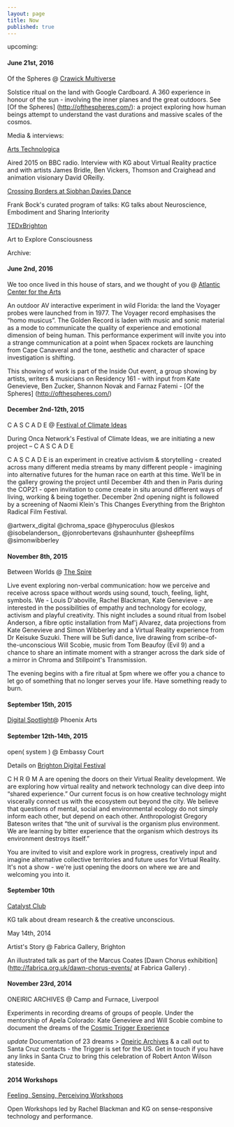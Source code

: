 ```yaml
---
layout: page
title: Now
published: true
---
```


upcoming:

<h4> June 21st, 2016 </h4>
 
Of the Spheres @  [Crawick Multiverse](http://www.crawickmultiverse.co.uk/)
 
Solstice ritual on the land with Google Cardboard. A 360 experience in honour of the sun - involving the inner planes and the great outdoors. See [Of the Spheres] (http://ofthespheres.com/): a project exploring how human beings attempt to understand the vast durations and massive scales of the cosmos.


Media & interviews:

[Arts Technologica](http://www.bbc.co.uk/programmes/b05r3ssp) 
 
Aired 2015 on BBC radio. Interview with KG about Virtual Reality practice and with artists James Bridle, Ben Vickers, Thomson and Craighead and animation visionary David OReilly.

[Crossing Borders at Siobhan Davies Dance](http://www.independentdance.co.uk/programmepage/media/audio) 

Frank Bock's curated program of talks: KG talks about Neuroscience, Embodiment and Sharing Interiority

[TEDxBrighton](https://www.youtube.com/watch?v=4os_yd51dYY) 

Art to Explore Consciousness


Archive:

<h4> June 2nd, 2016 </h4>

 We too once lived in this house of stars, and we thought of you @  [Atlantic Center for the Arts](http://atlanticcenterforthearts.org/)

An outdoor AV interactive experiment in wild Florida: the land the Voyager probes were launched from in 1977. The Voyager record emphasises the “homo musicus”. The Golden Record is laden with music and sonic material as a mode to communicate the quality of experience and emotional dimension of being human.  This performance experiment will invite you into a strange communication at a point when Spacex rockets are launching from Cape Canaveral and the tone, aesthetic and character of space investigation is shifting. 

This showing of work is part of the Inside Out event, a group showing by artists, writers & musicians on Residency 161 - with input from Kate Genevieve, Ben Zucker, Shannon Novak and Farnaz Fatemi - [Of the Spheres] (http://ofthespheres.com/)

<h4> December 2nd-12th, 2015 </h4>
 
C A S C A D E @  [Festival of Climate Ideas](http://onca.org.uk/upcoming-events/)
 
During Onca Network's Festival of Climate Ideas, we are initiating a new project – C A S C A D E

C A S C A D E is an experiment in creative activism & storytelling - created across many different media streams by many different people - imagining into alternative futures for the human race on earth at this time. We’ll be in the gallery growing the project until December 4th and then in Paris during the COP21 - open invitation to come create in situ around different ways of living, working & being together. December 2nd opening night is followed by a screening of Naomi Klein's This Changes Everything from the Brighton Radical Film Festival.

@artwerx_digital @chroma_space @hyperoculus @leskos @isobelanderson_ @jonrobertevans @shaunhunter @sheepfilms @simonwibberley

<h4>
November 8th, 2015
</h4>

Between Worlds @ [The Spire](http://thespirearts.org/)

Live event exploring non-verbal communication: how we perceive and receive across space without words using sound, touch, feeling, light, symbols. We - Louis D'aboville, Rachel Blackman, Kate Genevieve - are interested in the possibilities of empathy and technology for ecology, activism and playful creativity. This night includes a sound ritual from Isobel Anderson, a fibre optic installation from Maf'j Alvarez, data projections from Kate Genevieve and Simon Wibberley and a Virtual Reality experience from Dr Keisuke Suzuki. There will be Sufi dance, live drawing from scribe-of-the-unconscious Will Scobie, music from Tom Beaufoy (Evil 9) and a chance to share an intimate moment with a stranger across the dark side of a mirror in Chroma and Stillpoint's Transmission. 

The evening begins with a fire ritual at 5pm where we offer you a chance to let go of something that no longer serves your life. Have something ready to burn.

<h4>
September 15th, 2015
</h4>

[Digital Spotlight](http://brightondigitalfestival.co.uk/event/phoenix-brighton-presents-digital-spotlight/)@ Phoenix Arts

<h4>
September 12th-14th, 2015 
</h4>

open( system ) @ Embassy Court

Details on [Brighton Digital Festival](http://brightondigitalfestival.co.uk/event/open-system/)

C H R Θ M A are opening the doors on their Virtual Reality development. We are exploring how virtual reality and network technology can dive deep into “shared experience.” Our current focus is on how creative technology might viscerally connect us with the ecosystem out beyond the city. We believe that questions of mental, social and environmental ecology do not simply inform each other, but depend on each other. Anthropologist Gregory Bateson writes that “the unit of survival is the organism plus environment. We are learning by bitter experience that the organism which destroys its environment destroys itself.”

You are invited to visit and explore work in progress, creatively input and imagine alternative collective territories and future uses for Virtual Reality. It's not a show - we're just opening the doors on where we are and welcoming you into it.

<h4> September 10th </h4>

[Catalyst Club](http://www.catalystclub.co.uk/)

KG talk about dream research & the creative unconscious. 

May 14th, 2014

Artist's Story @ Fabrica Gallery, Brighton

An illustrated talk as part of the Marcus Coates [Dawn Chorus exhibition](http://fabrica.org.uk/dawn-chorus-events/ at Fabrica Gallery) .


<h4>
November 23rd, 2014
</h4>

ONEIRIC ARCHIVES @ Camp and Furnace, Liverpool 

Experiments in recording dreams of groups of people. Under the mentorship of Apela Colorado: Kate Genevieve and Will Scobie combine to document the dreams of the [Cosmic Trigger Experience](http://www.coscmictriggerplay.com)

*update* Documentation of 23 dreams > [Oneiric Archives](http://oneiricarchives.tumblr.com/) & a call out to Santa Cruz contacts - the Trigger is set for the US. Get in touch if you have any links in Santa Cruz to bring this celebration of Robert Anton Wilson stateside. 

<h4> 2014 Workshops </h4>

[Feeling, Sensing, Perceiving Workshops](http://feelingsensing.tumblr.com/)

Open Workshops led by Rachel Blackman and KG on sense-responsive technology and performance.






